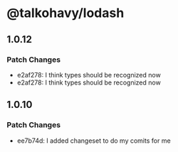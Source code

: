 # @talkohavy/lodash

## 1.0.12

### Patch Changes

- e2af278: I think types should be recognized now
- e2af278: I think types should be recognized now

## 1.0.10

### Patch Changes

- ee7b74d: I added changeset to do my comits for me
